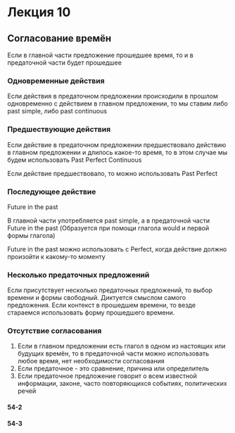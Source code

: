 # Лекция 10

## Согласование времён

Если в главной части предложение прошедшее время, то и в предаточной части будет прошедшее

### Одновременные действия
Если действия в предаточном предложении происходили в прошлом одновременно с действием в главном предложении, то мы ставим либо past simple, либо past continuous


### Предшествующие действия
Если действие в предаточном предложении предшествовало действию в главном предложении и длилось какое-то время, то в этом случае мы будем использовать Past Perfect Continuous

Если действие предшествовало, то можно использовать Past Perfect

### Последующее действие
Future in the past

В главной части употребляется past simple, а в предаточной части Future in the past (Образуется при помощи глагола would и первой формы глагола)

Future in the past можно использовать с Perfect, когда действие должно произойти к какому-то моменту

### Несколько предаточных предложений
Если присутствует несколько предаточных предложений, то выбор времени и формы свободный. Диктуется смыслом самого предложения. Если контекст в прошедшем времени, то везде стараемся использовать форму прошедшего времени.

### Отсутствие согласования
1) Если в главном предложении есть глагол в одном из настоящих или будущих времён, то в предаточной части можно использовать любое время, нет необходимости согласования
2) Если предаточное - это сравнение, причина или определитель
3) Если предаточное предложение говорит о всем известной информации, законе, часто повторяющихся событиях, политических речей

#### 54-2
#### 54-3

